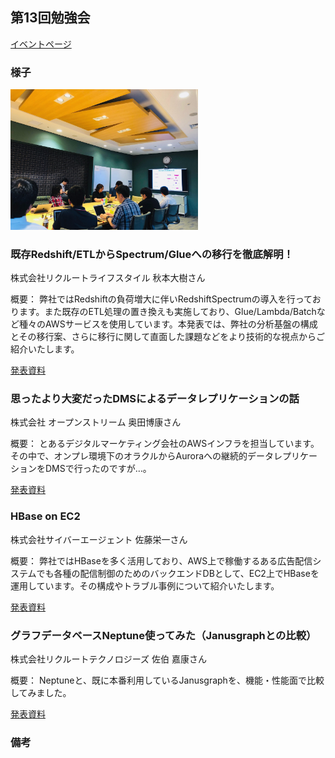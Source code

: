 ## 第13回勉強会

[イベントページ](https://jawsug-bigdata.connpass.com/event/90601/)

### 様子

<img src="jaws.jpg" width="300">

### 既存Redshift/ETLからSpectrum/Glueへの移行を徹底解明！

株式会社リクルートライフスタイル 秋本大樹さん

概要：
弊社ではRedshiftの負荷増大に伴いRedshiftSpectrumの導入を行っております。また既存のETL処理の置き換えも実施しており、Glue/Lambda/Batchなど種々のAWSサービスを使用しています。本発表では、弊社の分析基盤の構成とその移行案、さらに移行に関して直面した課題などをより技術的な視点からご紹介いたします。


[発表資料](https://www.slideshare.net/RecruitLifestyle/redshiftetlspectrumglue)


### 思ったより大変だったDMSによるデータレプリケーションの話

株式会社 オープンストリーム 奥田博康さん

概要：
とあるデジタルマーケティング会社のAWSインフラを担当しています。その中で、オンプレ環境下のオラクルからAuroraへの継続的データレプリケーションをDMSで行ったのですが…。

[発表資料]()


### HBase on EC2

株式会社サイバーエージェント 佐藤栄一さん

概要：
弊社ではHBaseを多く活用しており、AWS上で稼働するある広告配信システムでも各種の配信制御のためのバックエンドDBとして、EC2上でHBaseを運用しています。その構成やトラブル事例について紹介いたします。

[発表資料](https://www.slideshare.net/EiichiSato/hbase-on-ec2)


### グラフデータベースNeptune使ってみた（Janusgraphとの比較）

株式会社リクルートテクノロジーズ 佐伯 嘉康さん

概要：
Neptuneと、既に本番利用しているJanusgraphを、機能・性能面で比較してみました。

[発表資料](https://www.slideshare.net/laclefyoshi/neptune-103294851)


### 備考

